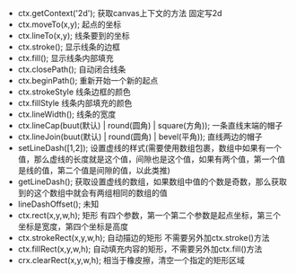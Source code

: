 - ctx.getContext('2d'); 获取canvas上下文的方法 固定写2d
- ctx.moveTo(x,y); 起点的坐标
- ctx.lineTo(x,y); 线条要到的坐标
- ctx.stroke(); 显示线条的边框
- ctx.fill(); 显示线条内部填充
- ctx.closePath(); 自动闭合线条
- ctx.beginPath(); 重新开始一个新的起点
- ctx.strokeStyle 线条边框的颜色
- ctx.fillStyle 线条内部填充的颜色
- ctx.lineWidth(); 线条的宽度
- ctx.lineCap(buut(默认) | round(圆角) | square(方角)); 一条直线末端的帽子
- ctx.lineJoin(buut(默认) | round(圆角) | bevel(平角)); 直线两边的帽子
- setLineDash([1,2]); 设置虚线的样式(需要使用数组包裹，数组中如果有一个值，那么虚线的长度就是这个值，间隙也是这个值，如果有两个值，第一个值是线的值，第二个值是间隙的值，以此类推)
- getLineDash(); 获取设置虚线的数组，如果数组中值的个数是奇数，那么获取到的这个数组中就会有两组相同的数组的值
- lineDashOffset(); 未知
- ctx.rect(x,y,w,h); 矩形 有四个参数，第一个第二个参数是起点坐标，第三个坐标是宽度，第四个坐标是高度
- ctx.strokeRect(x,y,w,h); 自动描边的矩形 不需要另外加ctx.stroke()方法
- ctx.fillRect(x,y,w,h); 自动填充内容的矩形，不需要另外加ctx.fill()方法
- crx.clearRect(x,y,w,h); 相当于橡皮擦，清空一个指定的矩形区域
